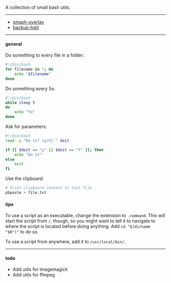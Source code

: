 
A collection of small bash utils.

---

- [smash-overlay](smash-overlay)
- [backup-hdd](backup-hdd)

---

#### general

Do something to every file in a folder:

```bash
#!/bin/bash
for filename in *; do
    echo "$filename"
done
```

Do something every 5s:

```bash
#!/bin/bash
while sleep 5
do    
    echo "Yo"
done
```

Ask for parameters:

```bash
#!/bin/bash
read -p "Do it? (y/n) " doit

if [[ $doit == "y" || $doit == "Y" ]]; then
	echo "Do it"
else
	exit
fi
```

Use the clipboard:

```bash
# Print clipboard content to text file
pbpaste > file.txt
```

#### tips

To use a script as an executable, change the extension to `.command`. This will start the script from `/`, though, so you might want to tell it to navigate to where the script is located before doing anything. Add `cd "$(dirname "$0")"` to do so.

To use a script from anywhere, add it to `/usr/local/bin/`.

---

#### todo

- Add utils for imagemagick
- Add utils for ffmpeg